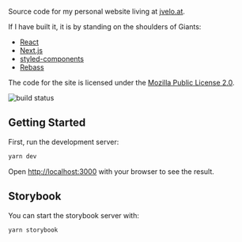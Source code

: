 Source code for my personal website living at [jvelo.at](https://jvelo.at).

If I have built it, it is by standing on the shoulders of Giants:

- [React](https://github.com/facebook/react)
- [Next.js](https://nextjs.org/)
- [styled-components](https://github.com/styled-components)
- [Rebass](https://github.com/rebassjs/rebass)

The code for the site is licensed under the [Mozilla Public License 2.0](https://www.mozilla.org/en-US/MPL/).

![build status](https://github.com/jvelo/jvelo.at/workflows/build/badge.svg)

## Getting Started

First, run the development server:

```bash
yarn dev
```

Open [http://localhost:3000](http://localhost:3000) with your browser to see the result.

## Storybook

You can start the storybook server with:

```bash
yarn storybook
```
